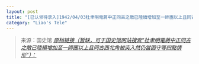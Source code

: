 ```yaml
---
layout: post
title: "[已认领待录入]1942/04/03杜聿明電蔣中正同古之敵已陸續增加至一師團以上且同古西北角被突入然仍當固守等四點情形"
category: "Liao's Tele"
---
```



> 来源：国史馆 [*原档链接（暂缺，可于国史馆网站搜索“杜聿明電蔣中正同古之敵已陸續增加至一師團以上且同古西北角被突入然仍當固守等四點情形”）：*]()
